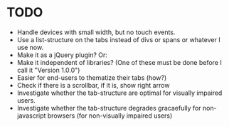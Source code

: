 TODO
====



<ul>
<li> Handle devices with small width, but no touch events.
<li> Use a list-structure on the tabs instead of divs or spans or whatever I use now.
<li> Make it as a jQuery plugin? Or:
<li> Make it independent of libraries? (One of these must be done before I call it "Version 1.0.0")
<li> Easier for end-users to thematize their tabs (how?)
<li> Check if there is a scrollbar, if it is, show right arrow
<li> Investigate whether the tab-structure are optimal for visually impaired users.
<li> Investigate whether the tab-structure degrades gracaefully for non-javascript browsers (for non-visually impaired users)
</ul>
